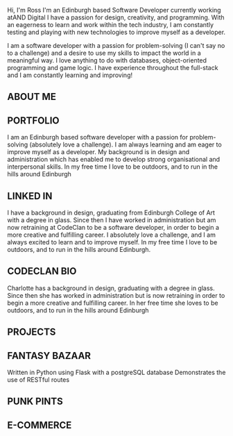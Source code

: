 Hi, I'm Ross
I'm an Edinburgh based Software Developer currently working atAND Digital
I have a passion for design, creativity, and programming. With an eagerness to learn and work within the tech industry, I am constantly testing and playing with new technologies to improve myself as a developer.

I am a software developer with a passion for problem-solving (I can't say no to a challenge) and a desire to use my skills to impact the world in a meaningful way. I love anything to do with databases, object-oriented programming and game logic. I have experience throughout the full-stack and I am constantly learning and improving!

## ABOUT ME

## PORTFOLIO
I am an Edinburgh based software developer with a passion for problem-solving (absolutely love a challenge). I am always learning and am eager to improve myself as a developer. My background is in design and administration which has enabled me to develop strong organisational and interpersonal skills. In my free time I love to be outdoors, and to run in the hills around Edinburgh

## LINKED IN
I have a background in design, graduating from Edinburgh College of Art with a degree in glass. Since then I have worked in administration but am now retraining at CodeClan to be a software developer, in order to begin a more creative and fulfilling career. I absolutely love a challenge, and I am always excited to learn and to improve myself. In my free time I love to be outdoors, and to run in the hills around Edinburgh.

## CODECLAN BIO
Charlotte has a background in design, graduating with a degree in glass. Since then she has worked in administration but is now retraining in order to begin a more creative and fulfilling career. In her free time she loves to be outdoors, and to run in the hills around Edinburgh

## PROJECTS

## FANTASY BAZAAR
Written in Python using Flask with a postgreSQL database
Demonstrates the use of RESTful routes

## PUNK PINTS


## E-COMMERCE 